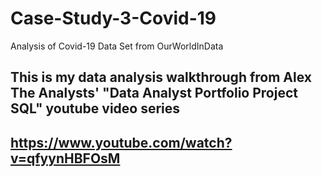 # Case-Study-3-Covid-19
Analysis of Covid-19 Data Set from OurWorldInData

## This is my data analysis walkthrough from Alex The Analysts' "Data Analyst Portfolio Project SQL" youtube video series
## https://www.youtube.com/watch?v=qfyynHBFOsM
